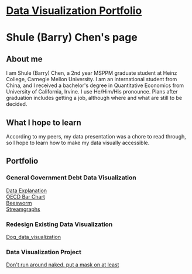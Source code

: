 # [Data Visualization Portfolio](https://barrychen825.github.io/chen-portfolio/)
# Shule (Barry) Chen's page
## About me 
I am Shule (Barry) Chen, a 2nd year MSPPM graduate student at Heinz College, Carnegie Mellon University. 
I am an international student from China, and I received a bachelor's degree in Quantitative Economics from University of California, Irvine. 
I use He/Him/His pronounce. 
Plans after graduation includes getting a job, although where and what are still to be decided.
## What I hope to learn
According to my peers, my data presentation was a chore to read through, so I hope to learn how to make my data visually accessible.
## Portfolio
### General Government Debt Data Visualization
[Data Explanation](/Data_explanation.md)  
[OECD Bar Chart](/Dataviz1.md)  
[Beesworm](/General_Government_Debt.md)  
[Streamgraphs](/General_gov_debt_2.md) 
  
### Redesign Existing Data Visualization  
[Dog_data_visualization](/Dog_stat.md)
  
### Data Visualization Project
[Don't run around naked, put a mask on at least](/final_project.md)
